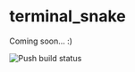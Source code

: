 # terminal_snake

Coming soon... :)

![Push build status](https://github.com/cwn-dev/terminal_snake/actions/workflows/rust.yml/badge.svg?event=push)